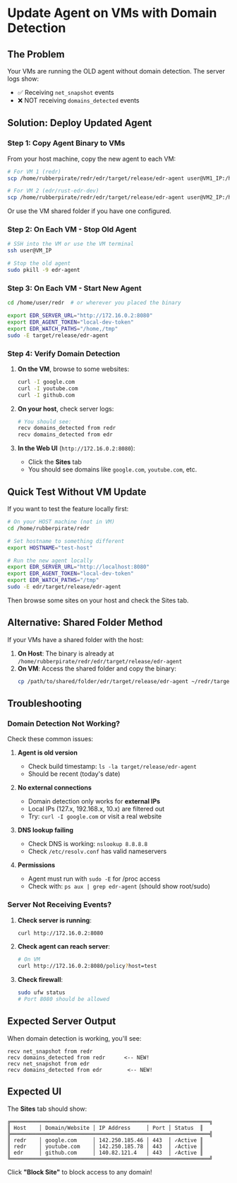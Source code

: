 # Update Agent on VMs with Domain Detection

## The Problem
Your VMs are running the OLD agent without domain detection. The server logs show:
- ✅ Receiving `net_snapshot` events
- ❌ NOT receiving `domains_detected` events

## Solution: Deploy Updated Agent

### Step 1: Copy Agent Binary to VMs

From your host machine, copy the new agent to each VM:

```bash
# For VM 1 (redr)
scp /home/rubberpirate/redr/edr/target/release/edr-agent user@VM1_IP:/home/user/redr/target/release/

# For VM 2 (edr/rust-edr-dev)
scp /home/rubberpirate/redr/edr/target/release/edr-agent user@VM2_IP:/home/user/redr/target/release/
```

Or use the VM shared folder if you have one configured.

### Step 2: On Each VM - Stop Old Agent

```bash
# SSH into the VM or use the VM terminal
ssh user@VM_IP

# Stop the old agent
sudo pkill -9 edr-agent
```

### Step 3: On Each VM - Start New Agent

```bash
cd /home/user/redr  # or wherever you placed the binary

export EDR_SERVER_URL="http://172.16.0.2:8080"
export EDR_AGENT_TOKEN="local-dev-token"
export EDR_WATCH_PATHS="/home,/tmp"
sudo -E target/release/edr-agent
```

### Step 4: Verify Domain Detection

1. **On the VM**, browse to some websites:
   ```bash
   curl -I google.com
   curl -I youtube.com
   curl -I github.com
   ```

2. **On your host**, check server logs:
   ```bash
   # You should see:
   recv domains_detected from redr
   recv domains_detected from edr
   ```

3. **In the Web UI** (`http://172.16.0.2:8080`):
   - Click the **Sites** tab
   - You should see domains like `google.com`, `youtube.com`, etc.

## Quick Test Without VM Update

If you want to test the feature locally first:

```bash
# On your HOST machine (not in VM)
cd /home/rubberpirate/redr

# Set hostname to something different
export HOSTNAME="test-host"

# Run the new agent locally
export EDR_SERVER_URL="http://localhost:8080"
export EDR_AGENT_TOKEN="local-dev-token"
export EDR_WATCH_PATHS="/tmp"
sudo -E edr/target/release/edr-agent
```

Then browse some sites on your host and check the Sites tab.

## Alternative: Shared Folder Method

If your VMs have a shared folder with the host:

1. **On Host**: The binary is already at `/home/rubberpirate/redr/edr/target/release/edr-agent`
2. **On VM**: Access the shared folder and copy the binary:
   ```bash
   cp /path/to/shared/folder/edr/target/release/edr-agent ~/redr/target/release/
   ```

## Troubleshooting

### Domain Detection Not Working?

Check these common issues:

1. **Agent is old version**
   - Check build timestamp: `ls -la target/release/edr-agent`
   - Should be recent (today's date)

2. **No external connections**
   - Domain detection only works for **external IPs**
   - Local IPs (127.x, 192.168.x, 10.x) are filtered out
   - Try: `curl -I google.com` or visit a real website

3. **DNS lookup failing**
   - Check DNS is working: `nslookup 8.8.8.8`
   - Check `/etc/resolv.conf` has valid nameservers

4. **Permissions**
   - Agent must run with `sudo -E` for /proc access
   - Check with: `ps aux | grep edr-agent` (should show root/sudo)

### Server Not Receiving Events?

1. **Check server is running**:
   ```bash
   curl http://172.16.0.2:8080
   ```

2. **Check agent can reach server**:
   ```bash
   # On VM
   curl http://172.16.0.2:8080/policy?host=test
   ```

3. **Check firewall**:
   ```bash
   sudo ufw status
   # Port 8080 should be allowed
   ```

## Expected Server Output

When domain detection is working, you'll see:

```
recv net_snapshot from redr
recv domains_detected from redr      <-- NEW!
recv net_snapshot from edr
recv domains_detected from edr        <-- NEW!
```

## Expected UI

The **Sites** tab should show:

```
╔═══════════════════════════════════════════════════════════════╗
║ Host    │ Domain/Website │ IP Address     │ Port │ Status  ║
╠═══════════════════════════════════════════════════════════════╣
║ redr    │ google.com     │ 142.250.185.46 │ 443  │ ✓Active ║
║ redr    │ youtube.com    │ 142.250.185.78 │ 443  │ ✓Active ║
║ edr     │ github.com     │ 140.82.121.4   │ 443  │ ✓Active ║
╚═══════════════════════════════════════════════════════════════╝
```

Click **"Block Site"** to block access to any domain!
